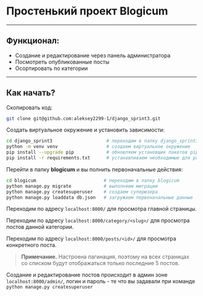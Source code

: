 # Простенький проект Blogicum
***
## Функционал:
- Создание и редактирование через панель администратора
- Посмотреть опубликованные посты
- Осортировать по категории

***
## Как начать?

Скопировать код:
````bash
git clone git@github.com:aleksey2299-1/django_sprint3.git
````

Создать виртуальное окружение и установить зависимости:
````bash
cd django_sprint3                    # переходим в папку django_sprint3
python -m venv venv                  # создаем виртуальное окружение
pip install --upgrade pip            # обновляем установщик пакетов pip
pip install -r requirements.txt      # устанавливаем необходимые для работы проекта зависимости
````

Перейти в папку **blogicum** и вы полнить первоначальные действия:
````bash
cd blogicum                         # переходим в папку blogicum
python manage.py migrate            # выполняем миграции
python manage.py createsuperuser    # создаем суперюзера
python manage.py loaddata db.json   # загружаем первоначальные данные
````
Переходим по адресу `localhost:8000/` для просмотра главной страницы.

Переходим по адресу `localhost:8000/category/<slug>/` для просмотра постов данной категории.

Переходим по адресу `localhost:8000/posts/<id>/` для просмотра конкретного поста.

> **Примечание.** Настроена пагинация, поэтому на всех страницах со списком будут отображаться только последние 5 постов.

Создание и редактирование постов происходит в админ зоне `localhost:8000/admin/`, логин и пароль - те что вы задавали при команде `python manage.py createsuperuser`
